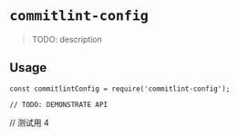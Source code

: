 # `commitlint-config`

> TODO: description

## Usage

```
const commitlintConfig = require('commitlint-config');

// TODO: DEMONSTRATE API
```

// 测试用 4
